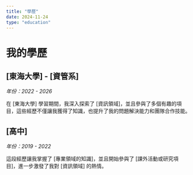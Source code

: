 ```yaml
---
title: "學歷"
date: 2024-11-24
type: "education"
---
```


# 我的學歷

## [東海大學] - [資管系]  
*年份：2022 - 2026*

在 [東海大學] 學習期間，我深入探索了 [資訊領域]，並且參與了多個有趣的項目，這些經歷不僅讓我獲得了知識，也提升了我的問題解決能力和團隊合作技能。

## [高中]  
*年份：2019 - 2022*

這段經歷讓我掌握了 [專業領域的知識]，並且開始參與了 [課外活動或研究項目]，進一步激發了我對 [資訊領域] 的熱情。

